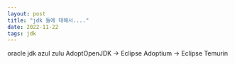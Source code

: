```yaml
---
layout: post
title: "jdk 들에 대해서...."
date: 2022-11-22
tags: jdk
---
```




oracle jdk
azul zulu
AdoptOpenJDK -> Eclipse Adoptium -> Eclipse Temurin